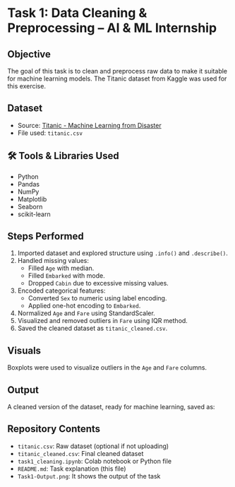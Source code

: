 #  Task 1: Data Cleaning & Preprocessing – AI & ML Internship

##  Objective
The goal of this task is to clean and preprocess raw data to make it suitable for machine learning models. The Titanic dataset from Kaggle was used for this exercise.

##  Dataset
- Source: [Titanic - Machine Learning from Disaster](https://www.kaggle.com/datasets/yasserh/titanic-dataset)
- File used: `titanic.csv`

## 🛠 Tools & Libraries Used
- Python
- Pandas
- NumPy
- Matplotlib
- Seaborn
- scikit-learn

##  Steps Performed
1. Imported dataset and explored structure using `.info()` and `.describe()`.
2. Handled missing values:
   - Filled `Age` with median.
   - Filled `Embarked` with mode.
   - Dropped `Cabin` due to excessive missing values.
3. Encoded categorical features:
   - Converted `Sex` to numeric using label encoding.
   - Applied one-hot encoding to `Embarked`.
4. Normalized `Age` and `Fare` using StandardScaler.
5. Visualized and removed outliers in `Fare` using IQR method.
6. Saved the cleaned dataset as `titanic_cleaned.csv`.

##  Visuals
Boxplots were used to visualize outliers in the `Age` and `Fare` columns.

##  Output
A cleaned version of the dataset, ready for machine learning, saved as:

##  Repository Contents
- `titanic.csv`: Raw dataset (optional if not uploading)
- `titanic_cleaned.csv`: Final cleaned dataset
- `task1_cleaning.ipynb`: Colab notebook or Python file
- `README.md`: Task explanation (this file)
- `Task1-Output.png`: It shows the output of the task


